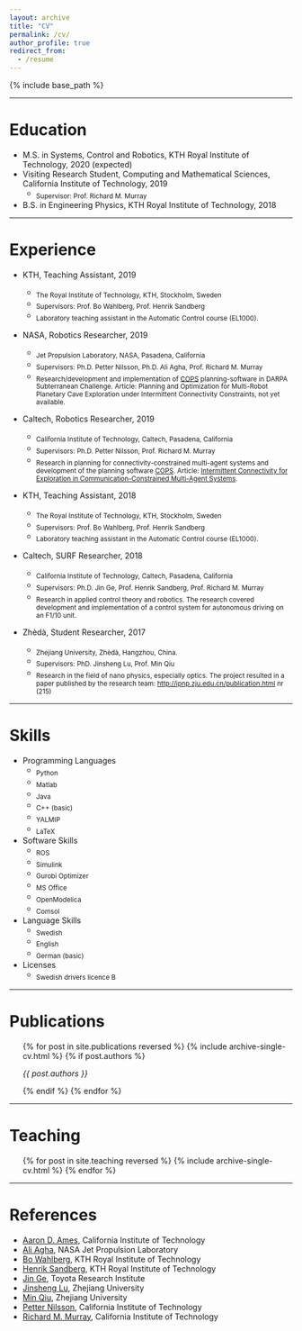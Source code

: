 ```yaml
---
layout: archive
title: "CV"
permalink: /cv/
author_profile: true
redirect_from:
  - /resume
---
```


{% include base_path %}

<hr>

Education
======

* M.S. in Systems, Control and Robotics, KTH Royal Institute of Technology, 2020 (expected)
* Visiting Research Student, Computing and Mathematical Sciences, California Institute of Technology, 2019
  * <sub>Supervisor: Prof. Richard M. Murray</sub>
* B.S. in Engineering Physics, KTH Royal Institute of Technology, 2018

<hr>

Experience
======

* KTH, Teaching Assistant, 2019
  * <sub>The Royal Institute of Technology, KTH, Stockholm, Sweden</sub>
  * <sub>Supervisors: Prof. Bo Wahlberg, Prof. Henrik Sandberg</sub>
  * <sub>Laboratory teaching assistant in the Automatic Control course (EL1000).</sub>

* NASA, Robotics Researcher, 2019
  * <sub>Jet Propulsion Laboratory, NASA, Pasadena, California</sub>
  * <sub>Supervisors: Ph.D. Petter Nilsson, Ph.D. Ali Agha, Prof. Richard M. Murray</sub>
  * <sub>Research/development and implementation of [COPS](https://github.com/FilipKlaesson/cops) planning-software in DARPA Subterranean Challenge. Article: Planning and Optimization for Multi-Robot Planetary Cave Exploration under Intermittent Connectivity Constraints, not yet available.</sub>

* Caltech, Robotics Researcher, 2019
  * <sub>California Institute of Technology, Caltech, Pasadena, California</sub>
  * <sub>Supervisors: Ph.D. Petter Nilsson, Prof. Richard M. Murray</sub>
  * <sub>Research in planning for connectivity-constrained multi-agent systems and development of the planning software [COPS](https://github.com/FilipKlaesson/cops). Article: [Intermittent Connectivity for Exploration in Communication-Constrained Multi-Agent Systems](http://FilipKlaesson.github.io/publication/Intermittent_Connectivity_for_Exploration_in_Communication-Constrained_Multi-Agent_Systems).</sub>

* KTH, Teaching Assistant, 2018
  * <sub>The Royal Institute of Technology, KTH, Stockholm, Sweden</sub>
  * <sub>Supervisors: Prof. Bo Wahlberg, Prof. Henrik Sandberg</sub>
  * <sub>Laboratory teaching assistant in the Automatic Control course (EL1000).</sub>

* Caltech, SURF Researcher, 2018
  * <sub>California Institute of Technology, Caltech, Pasadena, California</sub>
  * <sub>Supervisors: Ph.D. Jin Ge, Prof. Henrik Sandberg, Prof. Richard M. Murray</sub>
  * <sub>Research in applied control theory and robotics. The research covered development and implementation of a control system for autonomous driving on an F1/10 unit.</sub>

* Zhèdà, Student Researcher, 2017
  * <sub>Zhejiang University, Zhèdà, Hangzhou, China.</sub>
  * <sub>Supervisors: PhD. Jinsheng Lu, Prof. Min Qiu</sub>
  * <sub>Research in the field of nano physics, especially optics. The project resulted in a paper published by the research team: http://ipnp.zju.edu.cn/publication.html nr (215)</sub>

<hr>

Skills
======
* Programming Languages
  * <sub>Python</sub>
  * <sub>Matlab</sub>
  * <sub>Java</sub>
  * <sub>C++ (basic)</sub>
  * <sub>YALMIP</sub>
  * <sub>LaTeX</sub>
* Software Skills
  * <sub>ROS</sub>
  * <sub>Simulink</sub>
  * <sub>Gurobi Optimizer</sub>
  * <sub>MS Office</sub>
  * <sub>OpenModelica</sub>
  * <sub>Comsol</sub>
* Language Skills
  * <sub>Swedish</sub>
  * <sub>English</sub>
  * <sub>German (basic)</sub>
* Licenses
  * <sub>Swedish drivers licence B</sub>

<hr>

Publications
======
  <ul>{% for post in site.publications reversed %}
    {% include archive-single-cv.html %}
    {% if post.authors %}
      <p> <i>{{ post.authors }}</i> </p>
    {% endif %}
  {% endfor %}</ul>

<!---
Talks
======
  <ul>{% for post in site.talks %}
    {% include archive-single-talk-cv.html %}
  {% endfor %}</ul>
-->

<hr>

Teaching
======
  <ul>{% for post in site.teaching reversed %}
    {% include archive-single-cv.html %}
  {% endfor %}</ul>

<!---
Service and leadership
======
* Currently signed in to 43 different slack teams
-->

<hr>

References
======
* [Aaron D. Ames](http://ames.caltech.edu/), California Institute of Technology
* [Ali Agha](https://www-robotics.jpl.nasa.gov/people/Ali_Agha/personFull.cfm), NASA Jet Propulsion Laboratory
* [Bo Wahlberg](https://people.kth.se/~bo/), KTH Royal Institute of Technology
* [Henrik Sandberg](https://people.kth.se/~hsan/), KTH Royal Institute of Technology
* [Jin Ge](https://www.linkedin.com/in/jin-ge-5445486a/), Toyota Research Institute
* [Jinsheng Lu](https://www.linkedin.com/in/jinsheng-lu-569513139/?locale=en_US), Zhejiang University
* [Min Qiu](https://www.researchgate.net/profile/Min_Qiu4), Zhejiang University
* [Petter Nilsson](https://pettni.github.io/#/), California Institute of Technology
* [Richard M. Murray](http://www.cds.caltech.edu/~murray/wiki/Main_Page), California Institute of Technology
